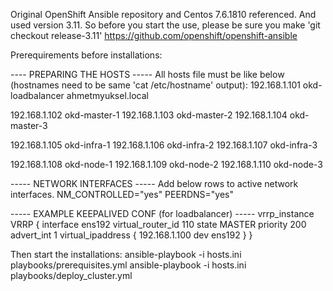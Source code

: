 Original OpenShift Ansible repository and Centos 7.6.1810 referenced. And used version 3.11. So before you start the use, please be sure you make 'git checkout release-3.11'
https://github.com/openshift/openshift-ansible

Prerequirements before installations:

---- PREPARING THE HOSTS -----
All hosts file must be like below (hostnames need to be same 'cat /etc/hostname' output):
192.168.1.101 okd-loadbalancer ahmetmyuksel.local

192.168.1.102 okd-master-1
192.168.1.103 okd-master-2
192.168.1.104 okd-master-3

192.168.1.105 okd-infra-1
192.168.1.106 okd-infra-2
192.168.1.107 okd-infra-3

192.168.1.108 okd-node-1
192.168.1.109 okd-node-2
192.168.1.110 okd-node-3

----- NETWORK INTERFACES -----
Add below rows to active network interfaces.
NM_CONTROLLED="yes"
PEERDNS="yes"


----- EXAMPLE KEEPALIVED CONF (for loadbalancer) -----
vrrp_instance VRRP {
    interface ens192
    virtual_router_id 110
    state MASTER
    priority 200
    advert_int 1
    virtual_ipaddress {
        192.168.1.100 dev ens192
    }
}

Then start the installations:
ansible-playbook -i hosts.ini playbooks/prerequisites.yml
ansible-playbook -i hosts.ini playbooks/deploy_cluster.yml

